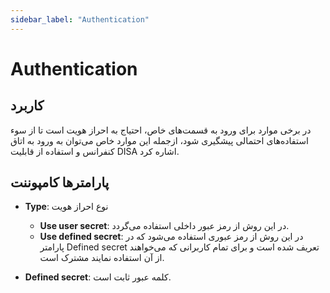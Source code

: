 ```yaml
---
sidebar_label: "Authentication"
---
```

<head>
  <title>معرفی Authentication | مستندات سیموتل</title>
</head>

# Authentication

## کاربرد

در برخی موارد برای ورود به قسمت‌های خاص، احتیاج به احراز هویت است تا از سوء استفاده‌‌های احتمالی پیشگیری شود، ازجمله این موارد خاص می‌توان به ورود به اتاق کنفرانس و استفاده از قابلیت DISA اشاره کرد.


## پارامترها کامپوننت

- **Type**: نوع احراز هويت
	- **Use user secret**: در این روش از رمز عبور داخلی استفاده می‌‌گردد.
	- **Use defined secret**: در این روش از رمز عبوری استفاده می‌‌شود که در پارامتر Defined secret تعریف شده است و برای تمام کاربرانی که می‌‌خواهند از آن استفاده نمایند مشترک است.

- **Defined secret**: كلمه عبور ثابت است.
